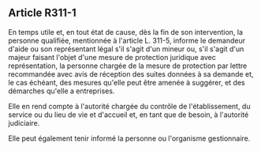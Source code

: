 ## Article R311-1

En temps utile et, en tout état de cause, dès la fin de son intervention, la personne qualifiée, mentionnée à
l'article L. 311-5, informe le demandeur d'aide ou son représentant légal s'il s'agit d'un mineur ou, s'il s'agit
d'un majeur faisant l'objet d'une mesure de protection juridique avec représentation, la personne chargée de
la mesure de protection par lettre recommandée avec avis de réception des suites données à sa demande et, le
cas échéant, des mesures qu'elle peut être amenée à suggérer, et des démarches qu'elle a entreprises.

Elle en rend compte à l'autorité chargée du contrôle de l'établissement, du service ou du lieu de vie et
d'accueil et, en tant que de besoin, à l'autorité judiciaire.

Elle peut également tenir informé la personne ou l'organisme gestionnaire.


